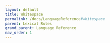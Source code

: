 ```yaml
---
layout: default
title: Whitespace
permalink: /docs/LanguageReference#whitespace
parent: Lexical Rules
grand_parent: Language Reference
nav_order: 1
---
```

